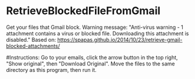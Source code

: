 # RetrieveBlockedFileFromGmail
 Get your files that Gmail block. Warning message:
 "Anti-virus warning - 1 attachment contains a virus or blocked file. Downloading this attachment is disabled."
 Based on: https://spapas.github.io/2014/10/23/retrieve-gmail-blocked-attachments/

 #Instructions:
 Go to your emails, click the arrow button in the top right, "Show original", then "Download Original".
 Move the files to the same directory as this program, then run it.
